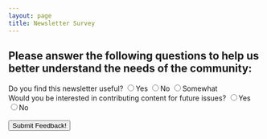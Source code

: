 ```yaml
---
layout: page
title: Newsletter Survey
---
```


<h2>Please answer the following questions to help us better understand the needs of the community:</h2>

<form method="post" id="form">
    <input type="hidden" name="access_key" value="3f914129-5b99-4256-91bc-9996fd047c40">
    <input type="hidden" name="subject" value="Newsletter Survey Response">
    <input type="checkbox" name="botcheck" id="" style="display: none;">
 
  <div class="form-control">
   <label>Do you find this newsletter useful?</label>
   <!-- Input Type Radio Button -->
   <label>
       <input type="radio" id="useful-1" name="useful-1" value="yes">Yes
   </label>
   <label>
       <input type="radio" id="useful-2" name="useful-2" value="no">No
   </label>
   <label>
       <input type="radio" id="useful-3" name="useful-3" value="somewhat">Somewhat
   </label>
   <br>
   <label>Would you be interested in contributing content for future issues?</label>
   <label>
       <input type="radio" id="content-1" name="content-1" value="yes">Yes
   </label>
   <label>
       <input type="radio" id="content-2" name="content-2" value="no">No
   </label>
  </div>

  <br>
  <button class="btn btn-accent btn-lg block w-full cursor-pointer" type="submit">Submit Feedback!</button>
  <div id="result"></div>
</form>
